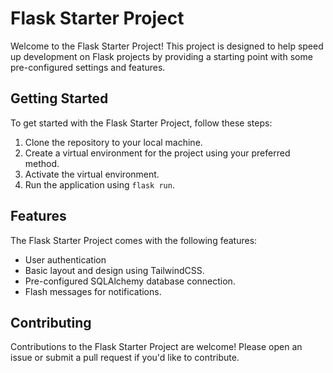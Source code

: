 # Flask Starter Project

Welcome to the Flask Starter Project! This project is designed to help speed up development on Flask projects by providing a starting point with some pre-configured settings and features.

## Getting Started

To get started with the Flask Starter Project, follow these steps:

1. Clone the repository to your local machine.
2. Create a virtual environment for the project using your preferred method.
3. Activate the virtual environment.
4. Run the application using `flask run`.

## Features

The Flask Starter Project comes with the following features:

- User authentication
- Basic layout and design using TailwindCSS.
- Pre-configured SQLAlchemy database connection.
- Flash messages for notifications.

## Contributing

Contributions to the Flask Starter Project are welcome! Please open an issue or submit a pull request if you'd like to contribute.
